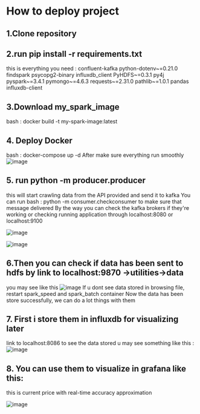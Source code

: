 # How to deploy project
## 1.Clone repository
## 2.run pip install -r requirements.txt
this is everything you need :
confluent-kafka
python-dotenv~=0.21.0
findspark
psycopg2-binary
influxdb_client
PyHDFS~=0.3.1
py4j
pyspark~=3.4.1
pymongo~=4.6.3
requests~=2.31.0
pathlib~=1.0.1
pandas
influxdb-client
## 3.Download my_spark_image
bash : docker build -t my-spark-image:latest 
## 4. Deploy Docker
bash : docker-compose up -d
After make sure everything run smoothly
![image](https://github.com/user-attachments/assets/089631f7-1b3c-4540-87d6-1e3e9bc73451)

## 5. run python -m producer.producer
this will start crawling data from the API provided and send it to kafka
You can run bash : python -m consumer.checkconsumer to make sure that message delivered
By the way you can check the kafka brokers if they're working or checking running application 
through localhost:8080 or localhost:9100

![image](https://github.com/user-attachments/assets/d8ae1173-cd78-4ebf-8cb5-f4b037e5074c)


![image](https://github.com/user-attachments/assets/25dd9df3-0efa-4b88-af82-c74d02966a06)
## 6.Then you can check if data has been sent to hdfs by link to localhost:9870 ->utilities->data
you may see like this 
![image](https://github.com/user-attachments/assets/7bcd19a8-7bb5-4f9b-98d3-84d1d9812181)
If u dont see data stored in browsing file, restart spark_speed and spark_batch container
Now the data has been store successfully, we can do a lot things with them
## 7. First i store them in influxdb for visualizing later 
link to localhost:8086 to see the data stored
u may see something like this : 
![image](https://github.com/user-attachments/assets/4b7d10a4-60ea-4a8a-9dbb-b4add1d70ff8)
## 8. You can use them to visualize in grafana like this:
this is current price with real-time accuracy approximation

![image](https://github.com/user-attachments/assets/a43cf1a1-7a08-4b40-b523-b21292a569c1)


